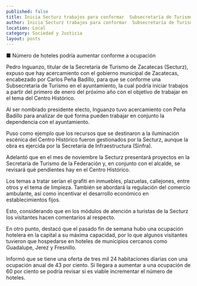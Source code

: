 ```yaml
---
published: false
title: Inicia Secturz trabajos para conformar  Subsecretaría de Turismo en la capital
author: Inicia Secturz trabajos para conformar  Subsecretaría de Turismo en la capital
location: Local
category: Sociedad y Justicia
layout: posts
---
```


■ Número de hoteles podría aumentar conforme a ocupación

Pedro Inguanzo, titular de la Secretaría de Turismo de Zacatecas (Secturz), expuso que hay acercamiento con el gobierno municipal de Zacatecas, encabezado por Carlos Peña Badillo, para que se conforme una Subsecretaría de Turismo en el ayuntamiento, la cual podría iniciar trabajos a partir del primero de enero del próximo año con el objetivo de trabajar en el tema del Centro Histórico.

Al ser nombrado presidente electo, Inguanzo tuvo acercamiento con Peña Badillo para analizar de qué forma pueden trabajar en conjunto la dependencia con el ayuntamiento.

Puso como ejemplo que los recursos que se destinaron a la iluminación escénica del Centro Histórico fueron gestionados por la Secturz, aunque la obra es ejercida por la Secretaría de Infraestructura (Sinfra). 

Adelantó que en el mes de noviembre la Secturz presentará proyectos en la Secretaría de Turismo de la Federación y, en conjunto con el alcalde, se revisará qué pendientes hay en el Centro Histórico. 

Los temas a tratar serían el grafiti en inmuebles, plazuelas, callejones, entre otros y el tema de limpieza. También se abordará la regulación del comercio ambulante, así como incentivar el desarrollo económico en establecimientos fijos. 

Esto, considerando que en los módulos de atención a turistas de la Secturz los visitantes hacen comentarios al respecto. 

En otro punto, destacó que el pasado fin de semana hubo una ocupación hotelera en la capital a su máxima capacidad, por lo que algunos visitantes tuvieron que hospedarse en hoteles de municipios cercanos como Guadalupe, Jerez y Fresnillo. 

Informó que se tiene una oferta de tres mil 24 habitaciones diarias con una ocupación anual de 43 por ciento. Si llegara a aumentar a una ocupación de 60 por ciento se podría revisar si es viable incrementar el número de hoteles.
